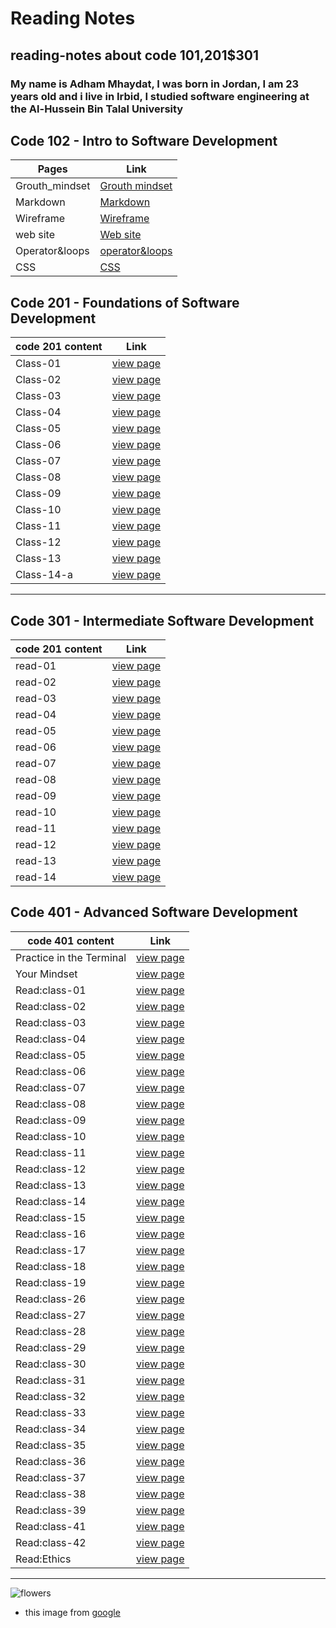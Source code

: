 # Reading Notes

## reading-notes about code 101,201$301

### My name is Adham Mhaydat, I was born in Jordan, I am 23 years old and i live in Irbid, I studied software engineering at the Al-Hussein Bin Talal University 

## Code 102 - Intro to Software Development

| Pages          | Link                                                                         |
| -------------- | ---------------------------------------------------------------------------- |
| Grouth_mindset | [Grouth mindset](https://adhammhaydat.github.io/reading-nots/grouth_mindset) |
| Markdown       | [Markdown](https://adhammhaydat.github.io/reading-nots/markdoown)            |
| Wireframe      | [Wireframe](https://adhammhaydat.github.io/reading-nots/wireframe&HTML)      |
| web site       | [Web site](https://adhammhaydat.github.io/reading-nots/web%20site)           |
| Operator&loops | [operator&loops](https://adhammhaydat.github.io/reading-nots/operator&loops) |
| CSS            | [CSS](https://adhammhaydat.github.io/reading-nots/css)                       |

## Code 201 - Foundations of Software Development


| code 201 content | Link                                                               |
| ---------------- | ------------------------------------------------------------------ |
| Class-01         | [view page](https://adhammhaydat.github.io/reading-nots/Class01)   |
| Class-02         | [view page](https://adhammhaydat.github.io/reading-nots/Class-02)  |
| Class-03         | [view page](https://adhammhaydat.github.io/reading-nots/class03)   |
| Class-04         | [view page](https://adhammhaydat.github.io/reading-nots/class04)   |
| Class-05         | [view page](https://adhammhaydat.github.io/reading-nots/class05)   |
| Class-06         | [view page](https://adhammhaydat.github.io/reading-nots/class06)   |
| Class-07         | [view page](https://adhammhaydat.github.io/reading-nots/class07)   |
| Class-08         | [view page](https://adhammhaydat.github.io/reading-nots/class08)   |
| Class-09         | [view page](https://adhammhaydat.github.io/reading-nots/class09)   |
| Class-10         | [view page](https://adhammhaydat.github.io/reading-nots/class10)   |
| Class-11         | [view page](https://adhammhaydat.github.io/reading-nots/class11)   |
| Class-12         | [view page](https://adhammhaydat.github.io/reading-nots/class12)   |
| Class-13         | [view page](https://adhammhaydat.github.io/reading-nots/class13)   |
| Class-14-a       | [view page](https://adhammhaydat.github.io/reading-nots/class14-a) |

---

## Code 301 - Intermediate Software Development

| code 201 content | Link                                                             |
| ---------------- | ---------------------------------------------------------------- |
| read-01          | [view page](https://adhammhaydat.github.io/reading-nots/read-01) |
| read-02          | [view page](https://adhammhaydat.github.io/reading-nots/read-02) |
| read-03          | [view page](https://adhammhaydat.github.io/reading-nots/read-03) |
| read-04          | [view page](https://adhammhaydat.github.io/reading-nots/read-04) |
| read-05          | [view page](https://adhammhaydat.github.io/reading-nots/read-05) |
| read-06          | [view page](https://adhammhaydat.github.io/reading-nots/read-06) |
| read-07          | [view page](https://adhammhaydat.github.io/reading-nots/read-07) |
| read-08          | [view page](https://adhammhaydat.github.io/reading-nots/read-08) |
| read-09          | [view page](https://adhammhaydat.github.io/reading-nots/read-09) |
| read-10          | [view page](https://adhammhaydat.github.io/reading-nots/read-10) |
| read-11          | [view page](https://adhammhaydat.github.io/reading-nots/read-11) |
| read-12          | [view page](https://adhammhaydat.github.io/reading-nots/read-12) |
| read-13          | [view page](https://adhammhaydat.github.io/reading-nots/read-13) |
| read-14          | [view page](https://adhammhaydat.github.io/reading-notes/read-14) |

## Code 401 - Advanced Software Development


| code 401 content         | Link                                                                              |
| ------------------------ | --------------------------------------------------------------------------------- |
| Practice in the Terminal | [view page](https://adhammhaydat.github.io/reading-nots/Practice_in_the_Terminal) |
| Your Mindset | [view page](https://adhammhaydat.github.io/reading-nots/Prep_Your_Mindset) |
| Read:class-01 | [view page](https://adhammhaydat.github.io/reading-notes/read401-01) |
| Read:class-02 | [view page](https://adhammhaydat.github.io/reading-notes/read401-02) |
| Read:class-03 | [view page](https://adhammhaydat.github.io/reading-notes/read401-03) |
| Read:class-04 | [view page](https://adhammhaydat.github.io/reading-notes/read401-04) |
| Read:class-05 | [view page](https://adhammhaydat.github.io/reading-notes/read401-05) |
| Read:class-06 | [view page](https://adhammhaydat.github.io/reading-notes/read401-06) |
| Read:class-07 | [view page](https://adhammhaydat.github.io/reading-notes/read401-07) |
| Read:class-08 | [view page](https://adhammhaydat.github.io/reading-notes/read401-08) |
| Read:class-09 | [view page](https://adhammhaydat.github.io/reading-notes/read401-09) |
| Read:class-10 | [view page](https://dhammhaydat.github.io/reading-notes/read401-10) |
| Read:class-11 | [view page](https://adhammhaydat.github.io/reading-notes/read401-11) |
| Read:class-12 | [view page](https://adhammhaydat.github.io/reading-notes/read401-12) |
| Read:class-13 | [view page](https://adhammhaydat.github.io/reading-notes/read401-13) |
| Read:class-14 | [view page](https://adhammhaydat.github.io/reading-notes/read401-14) |
| Read:class-15 | [view page](https://adhammhaydat.github.io/reading-notes/read401-15) |
| Read:class-16 | [view page](https://adhammhaydat.github.io/reading-notes/read401-16) |
| Read:class-17 | [view page](https://adhammhaydat.github.io/reading-notes/read401-17) |
| Read:class-18 | [view page](https://adhammhaydat.github.io/reading-notes/read401-18) |
| Read:class-19 | [view page](https://adhammhaydat.github.io/reading-notes/read401-19) |
| Read:class-26 | [view page](https://adhammhaydat.github.io/reading-notes/read401-26) |
| Read:class-27 | [view page](https://adhammhaydat.github.io/reading-notes/read401-27) |
| Read:class-28 | [view page](https://adhammhaydat.github.io/reading-notes/read401-28) |
| Read:class-29 | [view page](https://adhammhaydat.github.io/reading-notes/read401-29) |
| Read:class-30 | [view page](https://adhammhaydat.github.io/reading-notes/read401-30) |
| Read:class-31 | [view page](https://adhammhaydat.github.io/reading-notes/read401-31) |
| Read:class-32 | [view page](https://adhammhaydat.github.io/reading-notes/read401-32) |
| Read:class-33 | [view page](https://adhammhaydat.github.io/reading-notes/read401-33) |
| Read:class-34 | [view page](https://adhammhaydat.github.io/reading-notes/read401-34) |
| Read:class-35 | [view page](https://adhammhaydat.github.io/reading-notes/read401-35) |
| Read:class-36 | [view page](https://adhammhaydat.github.io/reading-notes/read401-36) |
| Read:class-37 | [view page](https://adhammhaydat.github.io/reading-notes/read401-37) |
| Read:class-38 | [view page](https://adhammhaydat.github.io/reading-notes/read401-38) |
| Read:class-39 | [view page](https://adhammhaydat.github.io/reading-notes/read401-39) |
| Read:class-41 | [view page](https://adhammhaydat.github.io/reading-notes/read401-41) |
| Read:class-42 | [view page](https://adhammhaydat.github.io/reading-notes/read401-42) |
| Read:Ethics | [view page](https://adhammhaydat.github.io/reading-notes/read401-42-b) |





---

![flowers](https://www.cnet.com/a/img/-hKxkdumNe7lH0cJGaxr9q1Dgsg=/940x528/2021/03/29/0ed0cf8c-d1b0-4a21-af3a-6b1f42bf7975/floom.jpg)

- this image from [google](https://www.google.com)
